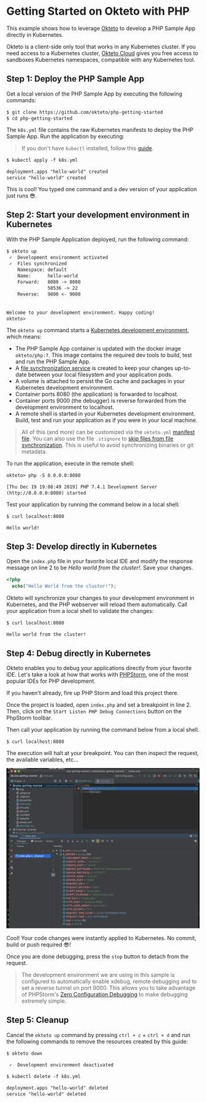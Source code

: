 # Getting Started on Okteto with PHP

This example shows how to leverage [Okteto](https://github.com/okteto/okteto) to develop a PHP Sample App directly in Kubernetes. 

Okteto is a client-side only tool that works in any Kubernetes cluster. If you need access to a Kubernetes cluster, [Okteto Cloud](https://cloud.okteto.com) gives you free access to sandboxes Kubernetes namespaces, compatible with any Kubernetes tool.

## Step 1: Deploy the PHP Sample App

Get a local version of the PHP Sample App by executing the following commands:

```console
$ git clone https://github.com/okteto/php-getting-started
$ cd php-getting-started
```

The `k8s.yml` file contains the raw Kubernetes manifests to deploy the PHP Sample App. Run the application by executing:

> If you don't have `kubectl` installed, follow this [guide](https://kubernetes.io/docs/tasks/tools/install-kubectl/).

```console
$ kubectl apply -f k8s.yml
```

```console
deployment.apps "hello-world" created
service "hello-world" created
```

This is cool! You typed one command and a dev version of your application just runs 😎. 

## Step 2: Start your development environment in Kubernetes

With the PHP Sample Application deployed, run the following command:

```console
$ okteto up
 ✓  Development environment activated
 ✓  Files synchronized
    Namespace: default
    Name:      hello-world
    Forward:   8080 -> 8080
               58536 -> 22
    Reverse:   9000 <- 9000
               

Welcome to your development environment. Happy coding!
okteto>
```

The `okteto up` command starts a [Kubernetes development environment](https://okteto.com/docs/reference/development-environment/index.html), which means:

- The PHP Sample App container is updated with the docker image `okteto/php:7`. This image contains the required dev tools to build, test and run the PHP Sample App.
- A [file synchronization service](https://okteto.com/docs/reference/file-synchronization/index.html) is created to keep your changes up-to-date between your local filesystem and your application pods.
- A volume is attached to persist the Go cache and packages in your Kubernetes development environment.
- Container ports 8080 (the application) is forwarded to localhost.
- Container ports 9000 (the debugger) is reverse forwarded from the development environment to localhost.
- A remote shell is started in your Kubernetes development environment. Build, test and run your application as if you were in your local machine.

> All of this (and more) can be customized via the `okteto.yml` [manifest file](https://okteto.com/docs/reference/manifest/index.html). You can also use the file `.stignore` to [skip files from file synchronization](https://okteto.com/docs/reference/file-synchronization/index.html). This is useful to avoid synchronizing binaries or git metadata.

To run the application, execute in the remote shell:

```console
okteto> php -S 0.0.0.0:8080
```

```console
[Thu Dec 19 19:08:49 2019] PHP 7.4.1 Development Server (http://0.0.0.0:8080) started
```

Test your application by running the command below in a local shell:

```console
$ curl localhost:8080
```

```console
Hello world!
```

## Step 3: Develop directly in Kubernetes

Open the `index.php` file in your favorite local IDE and modify the response message on line 2 to be *Hello world from the cluster!*. Save your changes.

```php
<?php
  echo("Hello World from the cluster!");
```

Okteto will synchronize your changes to your development environment in Kubernetes, and the PHP webserver will reload them automatically. Call your application from a local shell to validate the changes:

```console
$ curl localhost:8080
```

```console
Hello world from the cluster!
```

## Step 4: Debug directly in Kubernetes

Okteto enables you to debug your applications directly from your favorite IDE. Let's take a look at how that works with [PHPStorm](https://www.jetbrains.com/phpstorm/), one of the most popular IDEs for PHP development.

If you haven't already, fire up PHP Storm and load this project there. 

Once the project is loaded, open `index.php` and set a breakpoint in line 2. Then, click on the `Start Listen PHP Debug Connections` button on the PhpStorm toolbar. 

Then call your application by running the command below from a local shell.

```console
$ curl localhost:8080
```
The execution will halt at your breakpoint. You can then inspect the request, the available variables, etc...

![Debug directly in Kubernetes](images/halt.png)

Cool! Your code changes were instantly applied to Kubernetes. No commit, build or push required 😎!

Once you are done debugging, press the `stop` button to detach from the request.

> The development environment we are using in this sample is configured to  automatically enable xdebug, remote debugging and to set a reverse tunnel on port 9000. This allows you to take advantage of PHPStorm's [Zero Configuration Debugging](https://www.jetbrains.com/help/phpstorm/zero-configuration-debugging.html) to make debugging extremely simple.

## Step 5: Cleanup

Cancel the `okteto up` command by pressing `ctrl + c` + `ctrl + d` and run the following commands to remove the resources created by this guide: 

```console
$ okteto down
```

```console
 ✓  Development environment deactivated
```

```console
$ kubectl delete -f k8s.yml
```

```console
deployment.apps "hello-world" deleted
service "hello-world" deleted
```